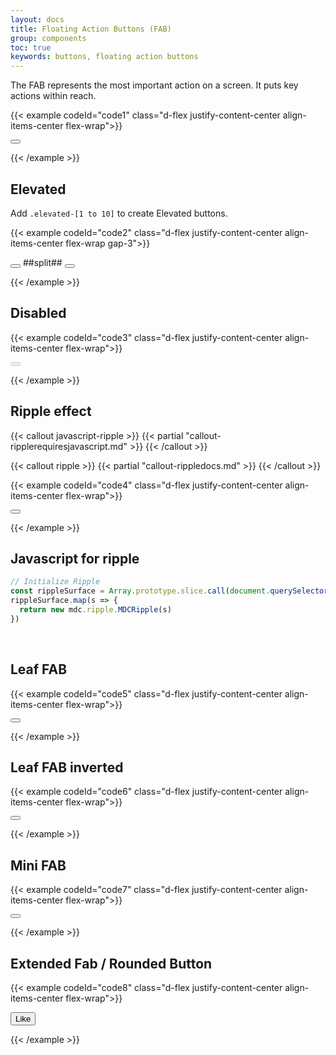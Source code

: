 ```yaml
---
layout: docs
title: Floating Action Buttons (FAB)
group: components
toc: true
keywords: buttons, floating action buttons
---
```


<p class="fs-4 ms-0 mb-4 text-secondary">
  The FAB represents the most important action on a screen. It puts key actions within reach.
</p>

{{< example codeId="code1" class="d-flex justify-content-center align-items-center flex-wrap">}}

<button type="button" class="btn btn-fab btn-primary">
  <i class="bi bi-heart-fill"></i>
</button>

{{< /example >}}

## Elevated
Add ```.elevated-[1 to 10]``` to create Elevated buttons.

{{< example codeId="code2" class="d-flex justify-content-center align-items-center flex-wrap gap-3">}}

<button type="button" class="btn btn-fab btn-info elevated-1">
  <i class="bi bi-heart-fill"></i>
</button>
##split##
<button type="button" class="btn btn-fab btn-info elevated-10">
  <i class="bi bi-heart-fill"></i>
</button>

{{< /example >}}

## Disabled
{{< example codeId="code3" class="d-flex justify-content-center align-items-center flex-wrap">}}

<button type="button" class="btn btn-fab btn-primary" disabled>
  <i class="bi bi-heart-fill"></i>
</button>

{{< /example >}}

## Ripple effect

{{< callout javascript-ripple >}}
{{< partial "callout-ripplerequiresjavascript.md" >}}
{{< /callout >}}

{{< callout ripple >}}
{{< partial "callout-rippledocs.md" >}}
{{< /callout >}}

{{< example codeId="code4" class="d-flex justify-content-center align-items-center flex-wrap">}}

<button type="button" class="btn btn-fab btn-primary">
  <i class="bi bi-heart-fill"></i>
  <span class="ripple-surface"></span>
</button>

{{< /example >}}

## Javascript for ripple
```javascript
// Initialize Ripple
const rippleSurface = Array.prototype.slice.call(document.querySelectorAll('.ripple-surface'))
rippleSurface.map(s => {
  return new mdc.ripple.MDCRipple(s)
})
```

<br>

## Leaf FAB
{{< example codeId="code5" class="d-flex justify-content-center align-items-center flex-wrap">}}

<button type="button" class="btn btn-fab leaf-fab btn-danger">
  <i class="bi bi-heart-fill"></i>
</button>

{{< /example >}}

## Leaf FAB inverted
{{< example codeId="code6" class="d-flex justify-content-center align-items-center flex-wrap">}}

<button type="button" class="btn btn-fab leaf-fab-inverted btn-danger">
  <i class="bi bi-heart-fill"></i>
</button>
        
{{< /example >}}

## Mini FAB
{{< example codeId="code7" class="d-flex justify-content-center align-items-center flex-wrap">}}

<button type="button" class="btn btn-fab mini-fab btn-success">
  <i class="bi bi-heart-fill"></i>
</button>
        
{{< /example >}}

## Extended Fab / Rounded Button
{{< example codeId="code8" class="d-flex justify-content-center align-items-center flex-wrap">}}

<button type="button" class="btn btn-success btn-lg rounded-pill">
  <i class="bi bi-heart-fill"></i> Like
</button>
        
{{< /example >}}
